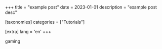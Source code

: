 +++
title = "example post"
date = 2023-01-01
description = "example post desc"

[taxonomies]
categories = ["Tutorials"] 

[extra]
lang = 'en'
+++

gaming